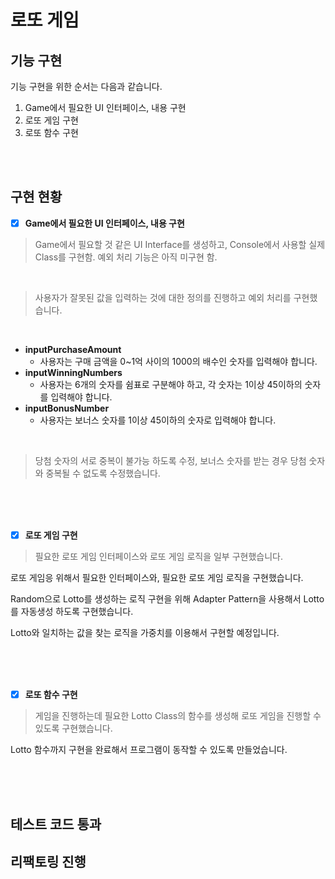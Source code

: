 # 로또 게임


## 기능 구현

기능 구현을 위한 순서는 다음과 같습니다.
1. Game에서 필요한 UI 인터페이스, 내용 구현
2. 로또 게임 구현
3. 로또 함수 구현


<br>
<br>


## 구현 현황

- [x] **Game에서 필요한 UI 인터페이스, 내용 구현**

> Game에서 필요할 것 같은 UI Interface를 생성하고, Console에서 사용할 실제 Class를 구현함. 예외 처리 기능은 아직 미구현 함.

<br>

> 사용자가 잘못된 값을 입력하는 것에 대한 정의를 진행하고 예외 처리를 구현했습니다.

<br>

* **inputPurchaseAmount**
  * 사용자는 구매 금액을 0~1억 사이의 1000의 배수인 숫자를 입력해야 합니다.
* **inputWinningNumbers**
  * 사용자는 6개의 숫자를 쉼표로 구분해야 하고, 각 숫자는 1이상 45이하의 숫자를 입력해야 합니다.
* **inputBonusNumber**
  * 사용자는 보너스 숫자를 1이상 45이하의 숫자로 입력해야 합니다.

<br>

> 당첨 숫자의 서로 중복이 불가능 하도록 수정, 보너스 숫자를 받는 경우 당첨 숫자와 중복될 수 없도록 수정했습니다.

<br>
<br>
<br>

- [x] **로또 게임 구현**

> 필요한 로또 게임 인터페이스와 로또 게임 로직을 일부 구현했습니다.

로또 게임응 위해서 필요한 인터페이스와, 필요한 로또 게임 로직을 구현했습니다.

Random으로 Lotto를 생성하는 로직 구현을 위해 Adapter Pattern을 사용해서 Lotto를 자동생성 하도록 구현했습니다.

Lotto와 일치하는 값을 찾는 로직을 가중치를 이용해서 구현할 예정입니다.

<br>
<br>
<br>

- [x] **로또 함수 구현**

> 게임을 진행하는데 필요한 Lotto Class의  함수를 생성해 로또 게임을 진행할 수 있도록 구현했습니다.

Lotto 함수까지 구현을 완료해서 프로그램이 동작할 수 있도록 만들었습니다.

<br>
<br>
<br>


## 테스트 코드 통과


## 리팩토링 진행

